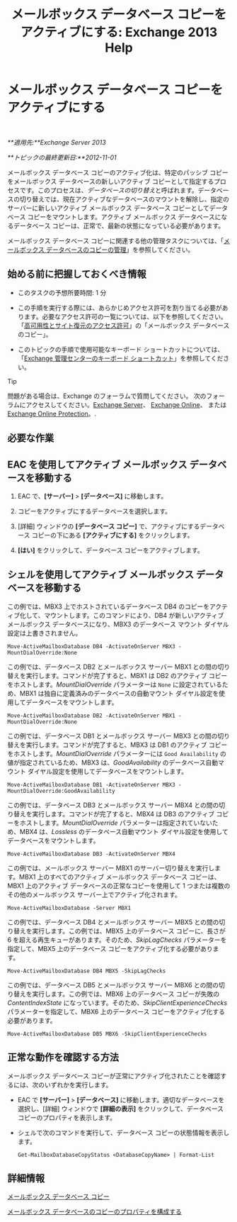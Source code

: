 ﻿---
title: 'メールボックス データベース コピーをアクティブにする: Exchange 2013 Help'
TOCTitle: メールボックス データベース コピーをアクティブにする
ms:assetid: d948269b-c902-4d8d-8c2b-269473359baa
ms:mtpsurl: https://technet.microsoft.com/ja-jp/library/Ee364750(v=EXCHG.150)
ms:contentKeyID: 48270126
ms.date: 05/23/2018
mtps_version: v=EXCHG.150
ms.translationtype: MT
---

# メールボックス データベース コピーをアクティブにする

 

_**適用先:**Exchange Server 2013_

_**トピックの最終更新日:**2012-11-01_

メールボックス データベース コピーのアクティブ化は、特定のパッシブ コピーをメールボックス データベースの新しいアクティブ コピーとして指定するプロセスです。このプロセスは、*データベースの切り替え*と呼ばれます。データベースの切り替えでは、現在アクティブなデータベースのマウントを解除し、指定のサーバーに新しいアクティブ メールボックス データベース コピーとしてデータベース コピーをマウントします。アクティブ メールボックス データベースになるデータベース コピーは、正常で、最新の状態になっている必要があります。

メールボックス データベース コピーに関連する他の管理タスクについては、「[メールボックス データベースのコピーの管理](managing-mailbox-database-copies-exchange-2013-help.md)」を参照してください。

## 始める前に把握しておくべき情報

  - このタスクの予想所要時間: 1 分

  - この手順を実行する際には、あらかじめアクセス許可を割り当てる必要があります。必要なアクセス許可の一覧については、以下を参照してください。「[高可用性とサイト復元のアクセス許可](high-availability-and-site-resilience-permissions-exchange-2013-help.md)」の「メールボックス データベースのコピー」。

  - このトピックの手順で使用可能なキーボード ショートカットについては、「[Exchange 管理センターのキーボード ショートカット](keyboard-shortcuts-in-the-exchange-admin-center-exchange-online-protection-help.md)」を参照してください。


> [!TIP]
> 問題がある場合は、Exchange のフォーラムで質問してください。 次のフォーラムにアクセスしてください。<A href="https://go.microsoft.com/fwlink/p/?linkid=60612">Exchange Server</A>、 <A href="https://go.microsoft.com/fwlink/p/?linkid=267542">Exchange Online</A>、 または <A href="https://go.microsoft.com/fwlink/p/?linkid=285351">Exchange Online Protection</A>。.



## 必要な作業

## EAC を使用してアクティブ メールボックス データベースを移動する

1.  EAC で、**\[サーバー\]** \> **\[データベース\]** に移動します。

2.  コピーをアクティブにするデータベースを選択します。

3.  \[詳細\] ウィンドウの **\[データベース コピー\]** で、アクティブにするデータベース コピーの下にある **\[アクティブにする\]** をクリックします。

4.  **\[はい\]** をクリックして、データベース コピーをアクティブします。

## シェルを使用してアクティブ メールボックス データベースを移動する

この例では、MBX3 上でホストされているデータベース DB4 のコピーをアクティブ化して、マウントします。このコマンドにより、DB4 が新しいアクティブ メールボックス データベースになり、MBX3 のデータベース マウント ダイヤル設定は上書きされません。

    Move-ActiveMailboxDatabase DB4 -ActivateOnServer MBX3 -MountDialOverride:None

この例では、データベース DB2 とメールボックス サーバー MBX1 との間の切り替えを実行します。コマンドが完了すると、MBX1 は DB2 のアクティブ コピーをホストします。*MountDialOverride* パラメーターは `None` に設定されているため、MBX1 は独自に定義済みのデータベースの自動マウント ダイヤル設定を使用してデータベースをマウントします。

    Move-ActiveMailboxDatabase DB2 -ActivateOnServer MBX1 -MountDialOverride:None

この例では、データベース DB1 とメールボックス サーバー MBX3 との間の切り替えを実行します。コマンドが完了すると、MBX3 は DB1 のアクティブ コピーをホストします。*MountDialOverride* パラメーターには `Good Availability` の値が指定されているため、MBX3 は、*GoodAvailability* のデータベース自動マウント ダイヤル設定を使用してデータベースをマウントします。

    Move-ActiveMailboxDatabase DB1 -ActivateOnServer MBX3 -MountDialOverride:GoodAvailability

この例では、データベース DB3 とメールボックス サーバー MBX4 との間の切り替えを実行します。コマンドが完了すると、MBX4 は DB3 のアクティブ コピーをホストします。*MountDialOverride* パラメーターは指定されていないため、MBX4 は、*Lossless* のデータベース自動マウント ダイヤル設定を使用してデータベースをマウントします。

    Move-ActiveMailboxDatabase DB3 -ActivateOnServer MBX4

この例では、メールボックス サーバー MBX1 のサーバー切り替えを実行します。MBX1 上のすべてのアクティブ メールボックス データベース コピーは、MBX1 上のアクティブ データベースの正常なコピーを使用して 1 つまたは複数のその他のメールボックス サーバー上でアクティブ化されます。

    Move-ActiveMailboxDatabase -Server MBX1

この例では、データベース DB4 とメールボックス サーバー MBX5 との間の切り替えを実行します。この例では、MBX5 上のデータベース コピーに、長さが 6 を超える再生キューがあります。そのため、*SkipLagChecks* パラメーターを指定して、MBX5 上のデータベース コピーをアクティブ化する必要があります。

    Move-ActiveMailboxDatabase DB4 MBX5 -SkipLagChecks

この例では、データベース DB5 とメールボックス サーバー MBX6 との間の切り替えを実行します。この例では、MBX6 上のデータベース コピーが失敗の *ContentIndexState* になっています。そのため、*SkipClientExperienceChecks* パラメーターを指定して、MBX6 上のデータベース コピーをアクティブ化する必要があります。

    Move-ActiveMailboxDatabase DB5 MBX6 -SkipClientExperienceChecks

## 正常な動作を確認する方法

メールボックス データベース コピーが正常にアクティブ化されたことを確認するには、次のいずれかを実行します。

  - EAC で **\[サーバー\]** \> **\[データベース\]** に移動します。適切なデータベースを選択し、\[詳細\] ウィンドウで **\[詳細の表示\]** をクリックして、データベース コピーのプロパティを表示します。

  - シェルで次のコマンドを実行して、データベース コピーの状態情報を表示します。
    
        Get-MailboxDatabaseCopyStatus <DatabaseCopyName> | Format-List

## 詳細情報

[メールボックス データベース コピー](mailbox-database-copies-exchange-2013-help.md)

[メールボックス データベースのコピーのプロパティを構成する](configure-mailbox-database-copy-properties-exchange-2013-help.md)

